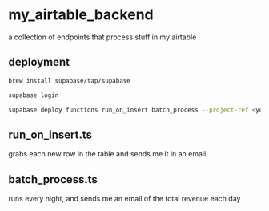 # my_airtable_backend
a collection of endpoints that process stuff in my airtable

## deployment
```bash
brew install supabase/tap/supabase

supabase login

supabase deploy functions run_on_insert batch_process --project-ref <your-supabase-project-ref>
```

## run_on_insert.ts

grabs each new row in the table and sends me it in an email

## batch_process.ts

runs every night, and sends me an email of the total revenue each day
